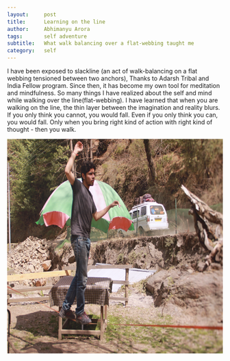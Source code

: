 ```yaml
---
layout:     post
title:      Learning on the line
author:     Abhimanyu Arora
tags: 		self adventure
subtitle:  	What walk balancing over a flat-webbing taught me
category:  	self
---
```

<!-- Start Writing Below in Markdown -->
I have been exposed to slackline (an act of walk-balancing on a flat webbing tensioned between two anchors), Thanks to Adarsh Tribal and India Fellow program. Since then, it has become my own tool for meditation and mindfulness. So many things I have realized about the self and mind while walking over the line(flat-webbing). I have learned that when you are walking on the line, the thin layer between the imagination and reality blurs. If you only think you cannot, you would fall. Even if you only think you can, you would fall. Only when you bring right kind of action with right kind of thought - then you walk.


<img src="/img/Slackline.jpg" height="500px" width="100%">

